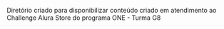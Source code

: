 Diretório criado para disponibilizar conteúdo criado em atendimento ao Challenge Alura Store do programa ONE - Turma G8
